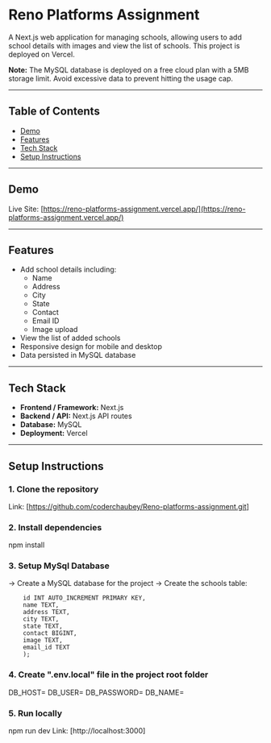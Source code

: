 # Reno Platforms Assignment

A Next.js web application for managing schools, allowing users to add school details with images and view the list of schools. This project is deployed on Vercel.

**Note:** The MySQL database is deployed on a free cloud plan with a 5MB storage limit. Avoid excessive data to prevent hitting the usage cap.

---

## Table of Contents

- [Demo](#demo)  
- [Features](#features)  
- [Tech Stack](#tech-stack)  
- [Setup Instructions](#setup-instructions)

---

## Demo

Live Site: [https://reno-platforms-assignment.vercel.app/](https://reno-platforms-assignment.vercel.app/)


---

## Features

- Add school details including:
  - Name
  - Address
  - City
  - State
  - Contact
  - Email ID
  - Image upload
- View the list of added schools
- Responsive design for mobile and desktop
- Data persisted in MySQL database

---

## Tech Stack

- **Frontend / Framework:** Next.js
- **Backend / API:** Next.js API routes  
- **Database:** MySQL    
- **Deployment:** Vercel

---

## Setup Instructions

### 1. Clone the repository
Link: [https://github.com/coderchaubey/Reno-platforms-assignment.git]
### 2. Install dependencies
npm install
### 3. Setup MySql Database
-> Create a MySQL database for the project
-> Create the schools table:
``` CREATE TABLE schools (
    id INT AUTO_INCREMENT PRIMARY KEY,
    name TEXT,
    address TEXT,
    city TEXT,
    state TEXT,
    contact BIGINT,
    image TEXT,
    email_id TEXT
    );
```
### 4. Create ".env.local" file in the project root folder
DB_HOST=<Your host>
DB_USER=<Your username>
DB_PASSWORD=<Your password>
DB_NAME=<your db name>

### 5. Run locally
npm run dev
Link: [http://localhost:3000]